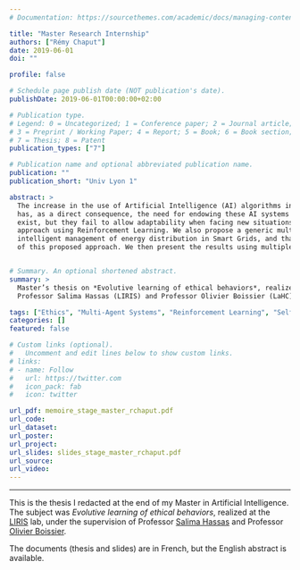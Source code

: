 ```yaml
---
# Documentation: https://sourcethemes.com/academic/docs/managing-content/

title: "Master Research Internship"
authors: ["Rémy Chaput"]
date: 2019-06-01
doi: ""

profile: false

# Schedule page publish date (NOT publication's date).
publishDate: 2019-06-01T00:00:00+02:00

# Publication type.
# Legend: 0 = Uncategorized; 1 = Conference paper; 2 = Journal article;
# 3 = Preprint / Working Paper; 4 = Report; 5 = Book; 6 = Book section;
# 7 = Thesis; 8 = Patent
publication_types: ["7"]

# Publication name and optional abbreviated publication name.
publication: ""
publication_short: "Univ Lyon 1"

abstract: >
  The increase in the use of Artificial Intelligence (AI) algorithms in applications impacting human users and actors 
  has, as a direct consequence, the need for endowing these AI systems by ethical behaviors. Several approaches already 
  exist, but they fail to allow adaptability when facing new situations. To tackle this problem, we propose a new 
  approach using Reinforcement Learning. We also propose a generic multi-agents simulator, that we adapt to the case of 
  intelligent management of energy distribution in Smart Grids, and that we use in order to evaluate our implementation 
  of this proposed approach. We then present the results using multiple rewards that reflects ethical behaviors.


# Summary. An optional shortened abstract.
summary: >
  Master’s thesis on *Evolutive learning of ethical behaviors*, realized at the LIRIS lab, under the supervision of 
  Professor Salima Hassas (LIRIS) and Professor Olivier Boissier (LaHC).

tags: ["Ethics", "Multi-Agent Systems", "Reinforcement Learning", "Self-Organizing Maps", "Smart Grids"]
categories: []
featured: false

# Custom links (optional).
#   Uncomment and edit lines below to show custom links.
# links:
# - name: Follow
#   url: https://twitter.com
#   icon_pack: fab
#   icon: twitter

url_pdf: memoire_stage_master_rchaput.pdf
url_code:
url_dataset:
url_poster:
url_project:
url_slides: slides_stage_master_rchaput.pdf
url_source:
url_video:
---
```


***
This is the thesis I redacted at the end of my Master in Artificial Intelligence. The subject was *Evolutive learning
of ethical behaviors*, realized at the [LIRIS](https://liris.cnrs.fr) lab, under the supervision of Professor 
[Salima Hassas](https://liris.cnrs.fr/page-membre/salima-hassas) and 
Professor [Olivier Boissier](https://www.emse.fr/~boissier/).

The documents (thesis and slides) are in French, but the English abstract is available.
